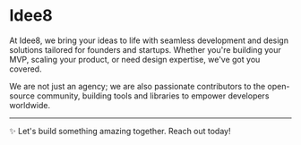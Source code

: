 <div>
  <h1>Idee8</h1>
</div>

At Idee8, we bring your ideas to life with seamless development and design solutions tailored for founders and startups. Whether you're building your MVP, scaling your product, or need design expertise, we've got you covered.

We are not just an agency; we are also passionate contributors to the open-source community, building tools and libraries to empower developers worldwide.

---

✨ Let's build something amazing together. Reach out today!
